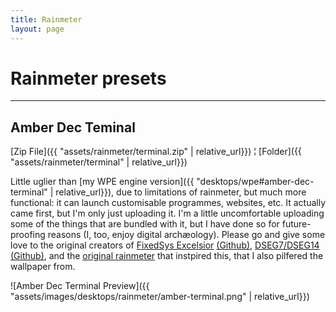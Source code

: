 ```yaml
---
title: Rainmeter
layout: page
---
```


# Rainmeter presets

---

## Amber Dec Teminal

[Zip File]({{ "assets/rainmeter/terminal.zip" | relative_url}}) ¦ [Folder]({{ "assets/rainmeter/terminal" | relative_url}})

Little uglier than [my WPE engine version]({{ "desktops/wpe#amber-dec-terminal" | relative_url}}), due to limitations of rainmeter, but much more functional: it can launch customisable programmes, websites, etc. It actually came first, but I'm only just uploading it. I'm a little uncomfortable uploading some of the things that are bundled with it, but I have done so for future-proofing reasons (I, too, enjoy digital archæology). Please go and give some love to the original creators of [FixedSys Excelsior](http://www.fixedsysexcelsior.com/) [(Github)](https://github.com/kika/fixedsys), [DSEG7/DSEG14](https://www.keshikan.net/fonts-e.html) [(Github)](https://github.com/keshikan/DSEG), and the [original rainmeter](https://www.deviantart.com/maxcorpindustries/art/Vintage-Terminal-1-0-for-rainmeter-831562992) that instpired this, that I also pilfered the wallpaper from.

![Amber Dec Terminal Preview]({{ "assets/images/desktops/rainmeter/amber-terminal.png" | relative_url}})
